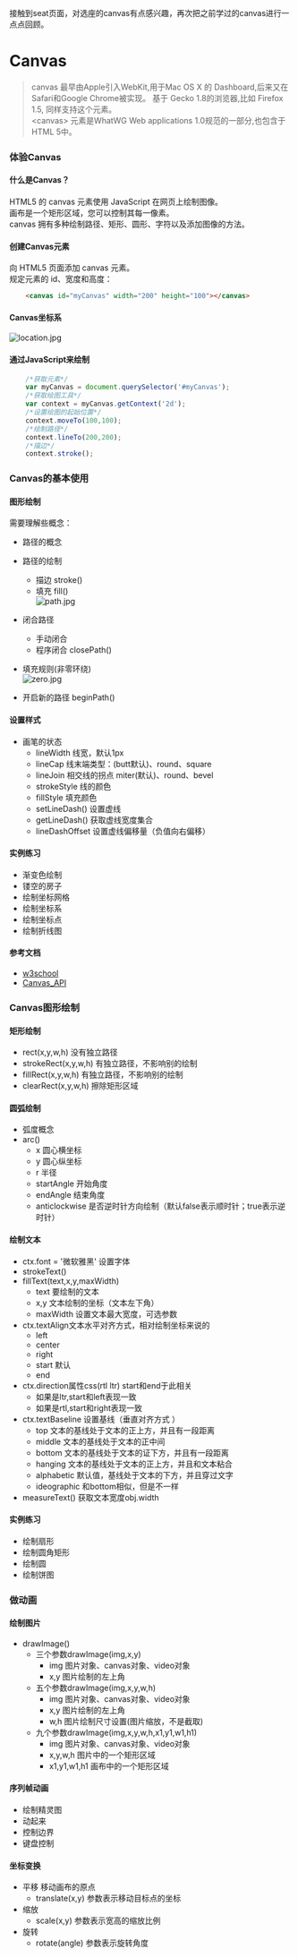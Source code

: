 接触到seat页面，对选座的canvas有点感兴趣，再次把之前学过的canvas进行一点点回顾。

# Canvas
>canvas 最早由Apple引入WebKit,用于Mac OS X 的 Dashboard,后来又在Safari和Google Chrome被实现。 
>基于 Gecko 1.8的浏览器,比如 Firefox 1.5, 同样支持这个元素。  
>&lt;canvas&gt; 元素是WhatWG Web applications 1.0规范的一部分,也包含于HTML 5中。  

### 体验Canvas

#### 什么是Canvas？
HTML5 的 canvas 元素使用 JavaScript 在网页上绘制图像。  
画布是一个矩形区域，您可以控制其每一像素。  
canvas 拥有多种绘制路径、矩形、圆形、字符以及添加图像的方法。

#### 创建Canvas元素 
向 HTML5 页面添加 canvas 元素。  
规定元素的 id、宽度和高度：
```html
    <canvas id="myCanvas" width="200" height="100"></canvas>
```
#### Canvas坐标系
![location.jpg](https://upload-images.jianshu.io/upload_images/3378252-df96031fc0c5877a.jpg?imageMogr2/auto-orient/strip%7CimageView2/2/w/1240)

#### 通过JavaScript来绘制
```javascript
    /*获取元素*/
    var myCanvas = document.querySelector('#myCanvas');
    /*获取绘图工具*/
    var context = myCanvas.getContext('2d');
    /*设置绘图的起始位置*/
    context.moveTo(100,100);
    /*绘制路径*/
    context.lineTo(200,200);
    /*描边*/
    context.stroke();
```

### Canvas的基本使用

#### 图形绘制
需要理解些概念：  
- 路径的概念
- 路径的绘制
    + 描边 stroke()  
    + 填充 fill()  
      ![path.jpg](https://upload-images.jianshu.io/upload_images/3378252-d2671464c64dd32e.jpg?imageMogr2/auto-orient/strip%7CimageView2/2/w/1240)

- 闭合路径
    + 手动闭合
    + 程序闭合 closePath()
- 填充规则(非零环绕)  
  ![zero.jpg](https://upload-images.jianshu.io/upload_images/3378252-d6e8f9b813eead59.jpg?imageMogr2/auto-orient/strip%7CimageView2/2/w/1240)
- 开启新的路径 beginPath()

#### 设置样式
- 画笔的状态
    + lineWidth 线宽，默认1px
    + lineCap 线末端类型：(butt默认)、round、square 
    + lineJoin 相交线的拐点 miter(默认)、round、bevel
    + strokeStyle 线的颜色
    + fillStyle 填充颜色
    + setLineDash() 设置虚线
    + getLineDash() 获取虚线宽度集合
    + lineDashOffset 设置虚线偏移量（负值向右偏移）

#### 实例练习
- 渐变色绘制
- 镂空的房子
- 绘制坐标网格
- 绘制坐标系
- 绘制坐标点
- 绘制折线图

#### 参考文档
- [w3school](http://www.w3school.com.cn/tags/html_ref_canvas.asp)
- [Canvas_API](https://developer.mozilla.org/zh-CN/docs/Web/API/Canvas_API/Tutorial)

### Canvas图形绘制

#### 矩形绘制
- rect(x,y,w,h) 没有独立路径
- strokeRect(x,y,w,h) 有独立路径，不影响别的绘制
- fillRect(x,y,w,h) 有独立路径，不影响别的绘制
- clearRect(x,y,w,h) 擦除矩形区域

#### 圆弧绘制
- 弧度概念
- arc()
    + x 圆心横坐标
    + y 圆心纵坐标
    + r 半径
    + startAngle 开始角度
    + endAngle 结束角度
    + anticlockwise 是否逆时针方向绘制（默认false表示顺时针；true表示逆时针）

#### 绘制文本
- ctx.font = '微软雅黑' 设置字体
- strokeText()
- fillText(text,x,y,maxWidth)
    + text 要绘制的文本
    + x,y 文本绘制的坐标（文本左下角）
    + maxWidth 设置文本最大宽度，可选参数
- ctx.textAlign文本水平对齐方式，相对绘制坐标来说的
    + left
    + center
    + right
    + start 默认
    + end
- ctx.direction属性css(rtl ltr) start和end于此相关
    + 如果是ltr,start和left表现一致
    + 如果是rtl,start和right表现一致
- ctx.textBaseline 设置基线（垂直对齐方式  ）
    + top 文本的基线处于文本的正上方，并且有一段距离
    + middle 文本的基线处于文本的正中间
    + bottom 文本的基线处于文本的证下方，并且有一段距离
    + hanging 文本的基线处于文本的正上方，并且和文本粘合
    + alphabetic 默认值，基线处于文本的下方，并且穿过文字
    + ideographic 和bottom相似，但是不一样
- measureText() 获取文本宽度obj.width

#### 实例练习
- 绘制扇形
- 绘制圆角矩形
- 绘制圆
- 绘制饼图

### 做动画
#### 绘制图片
- drawImage()
    + 三个参数drawImage(img,x,y)
        - img 图片对象、canvas对象、video对象
        - x,y 图片绘制的左上角
    + 五个参数drawImage(img,x,y,w,h)
        - img 图片对象、canvas对象、video对象
        - x,y 图片绘制的左上角
        - w,h 图片绘制尺寸设置(图片缩放，不是截取)
    + 九个参数drawImage(img,x,y,w,h,x1,y1,w1,h1)
        - img 图片对象、canvas对象、video对象
        - x,y,w,h 图片中的一个矩形区域
        - x1,y1,w1,h1 画布中的一个矩形区域

#### 序列帧动画
- 绘制精灵图
- 动起来
- 控制边界
- 键盘控制

#### 坐标变换
- 平移 移动画布的原点
    + translate(x,y) 参数表示移动目标点的坐标
- 缩放
    + scale(x,y) 参数表示宽高的缩放比例
- 旋转
    + rotate(angle) 参数表示旋转角度
